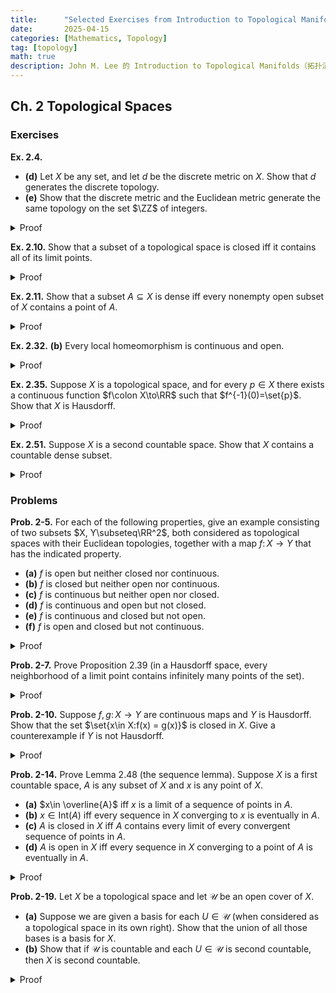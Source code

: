 ```yaml
---
title:      "Selected Exercises from Introduction to Topological Manifolds"
date:       2025-04-15
categories: [Mathematics, Topology]
tag: [topology]
math: true
description: John M. Lee 的 Introduction to Topological Manifolds（拓扑流形引论）习题选做
---
```


## Ch. 2 Topological Spaces
### Exercises
**Ex. 2.4.**
- **(d)** Let $X$ be any set, and let $d$ be the discrete metric on $X$. Show that $d$ generates the discrete topology.
- **(e)** Show that the discrete metric and the Euclidean metric generate the same topology on the set $\ZZ$ of integers.

<details class="details-inline" markdown="1">
<summary>Proof</summary>
**(d):** 对于任意给定集合 $X$ ，定义离散度量 $d:X\times X\to \mathbb{R}$ 为：

$$
\begin{equation*}
    d(x,y) = \begin{cases}
        0, \quad &\text{if $x=y$}\\[.2cm]
        1, & \text{if $x\neq y$}
    \end{cases}
\end{equation*}
$$

对于任意 $x\in X$，不妨取 $r=1/2$，依据离散度量的上述定义，我们可以知道 $B_{r}^{(d)}(x) = \set{x}$。因此所有单点集 $\set{x}$ 都是开集。

对于任意子集 $A \subseteq X$，我们可以把它写为 $A = \bigcup_{x\in A}\set{x}$。由于拓扑中的开集闭合于任意并，且每个 $\set{x}$ 是开集，所以 $A$ 也是开集。

于是 $X$ 的所有子集都是开集，由离散度量 $d$ 生成的拓扑正是幂集 $\mathcal{P}(x)$，即离散拓扑。 <span style="float: right;">&#x220E;</span>

**(e):** 我们只需证明以下两点：

- 离散度量 $d$ 生成的每个开集，在欧式度量下也是开集；
- 欧式度量 $d'$ 生成的每个开集，在离散度量下也是开集。

考虑任意 $x\in\mathbb{Z}$，在 (d) 中我们已经证明了离散度量下 $\set{x}$ 是开集。在欧式度量下，同样取 $r=1/2$，我们有 $B_{r}^{(d')}(x) =\set{x}$，所以单点集 $\set{x}$ 也是开集。

考虑到 $\mathbb{Z}$ 的任意子集都可以写成单点集 $\set{x}$ 的并，所以在两个度量生成的拓扑中都属于开集。于是它们在 $\mathbb{Z}$ 上生成同一个拓扑（也是离散拓扑）。 <span style="float: right;">&#x220E;</span>

</details>

**Ex. 2.10.** Show that a subset of a topological space is closed iff it contains all of its limit points.

<details class="details-inline" markdown="1">
<summary>Proof</summary>
分两步进行证明。

- **(⇒) 方向：** 如果 $A⊆ X$ 是闭集，则 $A$ 包含它的所有极限点。由于 $A$ 是闭集，则 $X\setminus A$ 是开集。取 $p\in X \setminus X$，那么存在一个开邻域 $U \ni p$，使得 $U \subseteq X-A$，于是 $U \cap A = \emptyset$，即 $U \cap (A\setminus \set{p}) = \emptyset$，这就说明 $p$ 不是 $A$ 的极限点。于是 $A$ 的所有极限点都在 $A$ 内。如果 $A$ 包含它的所有极限点，则 $A$ 是闭集
- **(⇐) 方向：** 我们只需证明 $X \setminus A$ 是开集。考虑任意的 $p \in X\setminus A$，则 $p$ 不是 $A$ 的极限点。那么就存在一个开邻域 $U \ni p$，使得 $U \cap(A \setminus \set{p}) = \emptyset$。又由于 $p \notin A$，则 $U \cap A = \emptyset$，即 $U \subseteq X \setminus A$。这就说明  $X\setminus A$ 是开集。 <span style="float: right;">&#x220E;</span>

</details>

**Ex. 2.11.** Show that a subset $A\subseteq X$ is dense iff every nonempty open subset of $X$ contains a point of $A$.

<details class="details-inline" markdown="1">
<summary>Proof</summary>
分两步进行证明。

- **(⇒) 方向：** 如果 $A \subseteq X$ 是稠密的，则 $X$ 的任意非空开集都与 $A$ 相交。考虑任意的 $p \in X$，都有 $p \in \overline{A}$。根据闭包的定义，对任意开集 $U\ni p$，都有 $U \cap A \neq \emptyset$。这就说明了对任意非空开集 $U\subseteq X$，都有 $A \cap U \neq \emptyset$。
- **(⇐) 方向：**如果 $X$ 的任意非空开集 $U$ 都满足 $U \cap A \neq \emptyset$，则 $A$ 在 $X$ 中是稠密的。我们采用反证法。假设 $\exists p \in X$ 满足 $p \notin \overline{A}$，那么存在一个开集 $U \ni p$，有 $U \cap A = \emptyset$，这与已知条件矛盾。因此假设不成立，所以对任意的 $p\in X$ 都必须有 $p\in \overline{A}$，于是 $\overline{A} = X$。 <span style="float: right;">&#x220E;</span>

</details>


**Ex. 2.32.** **(b)** Every local homeomorphism is continuous and open.

<details class="details-inline" markdown="1">
<summary>Proof</summary>

若 $f\colon X\to Y$ 是一个局部同胚，我们希望证明 $f$ 是连续且开的映射。

首先，我们可以从局部连续推广到整体连续。对于任意 $x\in X$，我们由假设可知存在一个开邻域 $U_x\subseteq X$，使得 $f\vert_{U_x}\colon U_x \to f(U_x)$ 是同胚。这就说明 $f\vert_{U_x}$ 是连续的，所以 $f$ 在每个点 $x$ 的一个邻域上连续，从而 $f$ 在每个点连续，所以 $f$ 是连续映射。

同样，我们也可以由局部开性覆盖任意开集 $U$，再推出整体开性。对任意 $x\in U \subseteq X$，我们可以找到一个开邻域 $V_x \subseteq X$，使得 $x\in V_x \subseteq U$（可以缩小到 $V_x \subseteq U$），且 $f\vert_{V_x}\colon V_x \to f(V_x)$ 是同胚，所以 $f(V_x)\subseteq Y$ 是开集。于是，

$$
f(U) = f\qty(\bigcup_{x\in U} V_x) = \bigcup_{x\in U}f(W_x)
$$

是开集的并，因此是开集。<span style="float: right;">&#x220E;</span>

</details>

**Ex. 2.35.** Suppose $X$ is a topological space, and for every $p\in X$ there exists a continuous function $f\colon X\to\RR$ such that $f^{-1}(0)=\set{p}$. Show that $X$ is Hausdorff.

<details class="details-inline" markdown="1">
<summary>Proof</summary>
考虑任意的 $p_1,p_2\in X$，且 $p_1\neq p_2$，我们希望找到开集 $U_1\ni p_1$ 和 $ U_2\ni p_2$，且 $U_1 \cap U_2=\emptyset$。

由题设可知，存在连续函数 $f_1\colon X\to \RR$ 使得 $f_{1}^{-1}(0) = \set{p_1}$。由于 $p_1\neq p_2$，所以 $f_{1}(p_2) \neq 0$。设 $\epsilon = \abs{f_{1}(p_2)}/2$，由 $f_1$ 的连续性可知 $U_1:= f_1^{-1}[(-\epsilon,\epsilon)]$ 是一个开集，且 $p_1\in U_1$。又因为 $\abs{f_1(p_2)} > \epsilon$，所以 $p_2\notin U_1$。

同理，我们也可以构造出开集 $U_2$，使得 $p_2\in U_2$ 且 $p_1 \notin U_2$。因此，我们就构造出了两个不相交的开集 $U_1,U_2$，于是 $X$ 是 Hausdorff。 <span style="float: right;">&#x220E;</span>
</details>

**Ex. 2.51.** Suppose $X$ is a second countable space. Show that $X$ contains a countable dense subset.

<details class="details-inline" markdown="1">
<summary>Proof</summary>
由于 $X$ 是第二可数的，则 $X$ 有一个可数的拓扑基 $\mathcal{B} = \set{B_1,B_2,B_3,\dots}$。我们要证明 $X$ 至少包含一个可数的稠密子集，这可以通过直接构造得出来。

在 $\mathcal{B}$ 中任取一个元素 $B_n$，其中 $n\in \mathbb{N}$，因为它是非空开集，我们可以任选一个点 $x_n \in B_n$，构造集合 $A = \set{x\in B_n \mid B_n \neq \emptyset}$。由于 $\mathcal{B}$ 是可数的，所以 $A$ 也是可数的。现在我们验证它在 $X$ 中是稠密的。

任取非空开集 $U\subseteq X$，那么存在某个 $B_n \in \mathcal{B}$ 使得 $B_n \subseteq U$。由于我们在构造集合 $A$ 时已经选取某个 $x_n\in B_n$，因此 $A \cap U \ni x_n \neq \emptyset$。所以 $A$ 与任意非空开集有非空交，说明 $A$ 在 $X$ 中是稠密的。 <span style="float: right;">&#x220E;</span>


</details>


### Problems
**Prob. 2-5.** For each of the following properties, give an example consisting of two subsets $X, Y\subseteq\RR^2$, both considered as topological spaces with their Euclidean topologies, together with a map $f\colon X\to Y$ that has the indicated property.
- **(a)** $f$ is open but neither closed nor continuous.
- **(b)** $f$ is closed but neither open nor continuous.
- **(c)** $f$ is continuous but neither open nor closed.
- **(d)** $f$ is continuous and open but not closed.
- **(e)** $f$ is continuous and closed but not open.
- **(f)** $f$ is open and closed but not continuous.

<details class="details-inline" markdown="1">
<summary>Proof</summary>
**(a):** 取 $X = Y = \RR^2$，定义映射 $f\colon X\to Y$ 为:

$$
f((x,y)) = 
\begin{cases}
    (1,0), \quad &\text{if $(x,y) = (0,0)$,}\\[.2cm]
    (x,y), & \text{otherwise}.
\end{cases}
$$

取 $X$ 的一个开子集 $U$，如果 $(0,0)\notin U$ 则 $f(U) = U$。如果 $(0,0)\in U$ 则 $f(U) = U\setminus\set{(0,0)}$。这两种情况下 $f(U)$ 都是开集，因此 $f$ 是开映射。 再取 $X$ 的一个闭子集 $C$，如果 $(0,0)\in C$，则 $f(C) = C \setminus \set{(0,0)}$，它不是 $Y$ 中的闭子集（因为它的补集是 $(X\setminus C)\cup\set{(0,0)}$，这不是一个开集），因此 $f$ 不是闭映射。显然 $f$ 在 $(0,0)$ 处不连续，因此 $f$ 不是连续映射。

**(b):** 取 $X=Y=\RR$，定义映射 $f\colon X\to Y$ 为:

$$
f(x) = 
\begin{cases}
    0, \quad &\text{if $x\in \mathbb{Q}$,}\\[.2cm]
    1, & \text{if $x\in \RR\setminus\mathbb{Q}$}.
\end{cases}
$$

这实际上就是 Dirichlet 函数。显然它不是连续映射。取 $U = (0,1) \subseteq X$ 是开集，而 $f(U) = \set{0,1}$，这在 $Y$ 中是闭集，因此 $f$ 不是开映射。再取 $C \subseteq X$ 是闭集，则 $f(C)$ 只可能是 $\emptyset$, $\set{0}$, $\set{1}$, $\set{0,1}$，显然它们都是闭集，因此 $f$ 是闭映射。

**(c):** 取 $X = Y = \RR^2$，定义映射 $f\colon X\to Y$ 为 $f((x,y)) = (x,0)$。显然它是连续映射。取 $U = \mathbb{B}^2\subseteq X$ 是开集，则 $f(U) =\set{(x,0)\mid x\in (-1,1)}$ 是 $x$ 轴上的开区间，但它并不是 $Y$ 中的开集（但是它是 $\RR$ 中的开集），因此 $f$ 不是开映射。取 $C = \set{(x,y)\in\RR^2 \mid xy =1}$ 是 $X$ 中的闭集，则 $f(C) = \set{(x,0)\mid x\neq 0}$，即 $x$ 轴去掉原点的集合，它不是 $Y$ 中的闭集（因为它的补集是 $\set{(0,0)}\cup \set{(x,y)\mid y\neq 0}$，它是上半平面、下半平面与原点的并集，但原点没有一个小邻域完全包含在此补集中，所以该补集不是开集），因此 $f$ 不是闭映射。

**(d):** 取 $X = \RR^2\setminus\set{(0,y)\mid y\in \RR}, Y = \RR$，定义 $f((x,y)) = x$。显然 $f$ 是开映射和连续映射。取 $C = \set{(x,y) \in X \mid xy=1}$，它是 $X$ 中的闭集，但 $f(C) = \RR \setminus\set{0}$ 不是 $Y$ 中的闭集，因此 $f$ 不是闭映射。

**(e):** 取 $X = Y = \RR^2$，定义 $f(X) = (0,0)$，这是一个常值映射，显然它是连续映射和闭映射（因为 $\set{(0,0)}$ 是 $Y$ 中的闭集）。任取 $X$ 中的一个开集，它也都映射到 $\set{(0,0)}$ 上，因此它不是开映射。

**(f):** 取 $X = \RR^2, Y = \set{(0,0),(1,0)}$，定义映射 $f$ 为

$$
f((x,y)) = 
\begin{cases}
    (0,0), \quad & x\ge 0,\\[.2cm]
    (1,0), & x<0.
\end{cases}
$$

显然 $f$ 不是连续映射。任取 $X$ 中的一个子集 $U$（不管它是开集还是闭集），$f(U)$ 同时是 $A$ 的开集和闭集。因此 $f$ 是开映射和闭映射。

<p style="text-align: right;">&#x220E;</p>
</details>

**Prob. 2-7.** Prove Proposition 2.39 (in a Hausdorff space, every neighborhood of a limit point contains infinitely many points of the set).
<details class="details-inline" markdown="1">
<summary>Proof</summary>
我们采用反证法。已知 $p$ 是 $A$ 的极限点，则任意开邻域 $U\ni p$，都有 $(U\setminus\set{p})\cap A \neq \emptyset$。假设存在某个开邻域 $U \ni p$，使得 $U\cap A$ 是有限的，记作

$$
U \cap A = \set{a_1,a_2,\dots,a_n},
$$

其中 $a_i\neq p$（因为 $p$ 是 $A$ 的极限点，所以 $p\notin A$ 或不考虑 $p$ 本身）。由于 $X$ 是 Hausdorff 空间，我们可以对每个 $a_i$ 找到互不相交的开集 $V_i \ni a_i$，以及开集 $W_i\ni p$，使得 $V_i \cap W_i = \emptyset$。 我们取这些 $W_i$ 的交集 $W = U \cap \bigcap\limits_{i=1}^n W_i$，显然它是 $p$ 的开邻域（有限个开集交仍然是开集，且 $p\in U$ 与所有 $W_i$ 中）。

但是，对于每个 $i$，$W\subseteq W_i \Rightarrow W \cap V_i = \emptyset$。因此 $W \cap \set{a_1,\dots,a_n} = \emptyset$。即 $W \cap A = \emptyset$，这和 $p$ 是 $A$ 的极限点矛盾。于是假设不成立，故每个 $p$ 的开邻域都包含 $A$ 中的无穷多个点。 <span style="float: right;">&#x220E;</span>

</details>

**Prob. 2-10.** Suppose $f, g\colon X\to Y$ are continuous maps and $Y$ is Hausdorff. Show that the set $\set{x\in X:f(x) = g(x)}$ is closed in $X$. Give a counterexample if $Y$ is not Hausdorff.

<details class="details-inline" markdown="1">
<summary>Proof</summary>
要证明 $A = \set{x\in X:f(x)=g(x)}$ 是 $X$ 中的闭集，也即证明 $A$ 的补集 $X\setminus A$ 是 $X$ 中的开集。任取 $p\in X\setminus A$，则 $f(p)\neq g(p)$，说明它们是 $Y$ 中不同的点。由 $Y$ 是 Hausdorff 空间，则存在不相交的开集 $U,V \in Y$ 使得 $f(x)\in U, g(x)\in V$， 且 $U\cap V = \emptyset$。又因为 $f,g$ 是连续映射，则 $f^{-1}(U), g^{-1}(V)$ 是 $X$ 中的开集，因此交集 $W = f^{-1}(U) \cap g^{-1}(V)$ 是 $X$ 中的开集，且 $p\in  W$。考虑任意 $x\in W$，有 $f(x)\in U, g(x) \in V$，所以 $f(x) \neq g(x)$，因此 $W\subseteq X\setminus A$。所以我们对每个 $x\in X\setminus A$ 找到了一个包含它的开集 $W$，从而 $X\setminus A$ 是开集，$A$ 是闭集。 <span style="float: right;">&#x220E;</span>

接下来我们需要找到一个不是 Hausdorff 空间的 $Y$，以及两个连续映射 $f,g \colon X\to Y$，使得 $\set{x\in X : f(x) = g(x)}$ 不是闭集。

取 $X = \RR$，具有欧式拓扑。而 $Y = \set{a,b}$，拓扑定义为 $\mathcal{T}_y = \set{\emptyset,\set{a}, Y}$，显然 $Y$ 不是 Hausdorff space，因为 $a,b$ 无法用不相交的开集分开。定义 $f(x) =a$，且

$$
g(x)=
\begin{cases}
a, \quad & x\neq 0,\\[.2cm]
b,& x=0. 
\end{cases}
$$

$f$ 显然连续（因为它是常值映射）。而 $g$ 也是连续的（只需检查任意开集的原像是否是 $X$ 中的开集即可）。现在考虑 $A = \set{x\in X: f(x)=g(x)} = \RR \setminus \set{0}$，这个集合在 $\RR$ 中不是闭集（因为它的补集 $\set{0}$ 不是 $\RR$ 中的开集）。因此，这个例子说明如果 $Y$ 不是 Hausdorff，则结论不成立。

</details>


**Prob. 2-14.** Prove Lemma 2.48 (the sequence lemma). Suppose $X$ is a first countable space, $A$ is any subset of $X$ and $x$ is any point of $X$.
- **(a)** $x\in \overline{A}$ iff $x$ is a limit of a sequence of points in $A$.
- **(b)** $x \in \mathrm{Int}(A)$ iff every sequence in $X$ converging to $x$ is eventually in $A$.
- **(c)** $A$ is closed in $X$ iff $A$ contains every limit of every convergent sequence of points in $A$.
- **(d)** $A$ is open in $X$ iff every sequence in $X$ converging to a point of $A$ is eventually in $A$.

<details class="details-inline" markdown="1">
<summary>Proof</summary>
**(a):** 
- **(⇒) 方向：**假设 $x \in \overline{A}$。因为 $X$ 是第一可数空间，可以取一个嵌套邻域基 $\set{U_n} _{n\in\mathbb{N}}$ 使得每个 $U_n$ 是 $x$ 的邻域，且 $U _{n+1} \subseteq U_n$。由于 $x \in \overline{A}$，即 $x$ 的每个邻域都与 $A$ 有非空交集。所以每个 $U_n$ 中都存在 $x_n \in A \cap U_n$。于是我们构造了 $A$ 中的一个序列 $(x_n)$，使得 $x_n \in U_n$。由于 $U_n$ 越来越小，$x_n \to x$。
- **(⇐) 方向：** 假设存在 $A$ 中的一个序列 $(x_n)$，使得 $x_n \to x$。那么对于 $x$ 的任意邻域 $U$，存在某个 $N$ 使得 $n \geq N$ 时 $x_n \in U$。而这些 $x_n \in A$，所以 $U \cap A \ne \emptyset$。所以 $x \in \overline{A}$。 <span style="float: right;">&#x220E;</span>

**(b):**
- **(⇒) 方向：** 假设 $x \in \mathrm{Int}(A)$，则存在开集 $U$ 使得 $x \in U \subseteq A$。若 $\set{x_n}$ 是收敛到 $x$ 的任意序列，则存在 $N$ 使得 $n \geq N$ 时 $x_n \in U \subseteq A$，所以该序列最终在 $A$ 内。
- **(⇐) 方向：** 假设每个收敛到 $x$ 的序列都最终在 $A$ 中。我们采用反证法。假设 $x \notin \mathrm{Int}(A)$，那么对于 $x$ 的任意邻域 $U$，都有 $U \nsubseteq A$，即 $U \cap (X \setminus A) \ne \emptyset$。由于 $X$ 是第一可数空间，取一个邻域基 $\set{U_n}$。从每个 $U_n$ 中取一个点 $x_n \in U_n \setminus A$，构造序列 $\set{x_n}$。那么 $x_n \to x$，但是 $x_n \notin A$，与假设矛盾。因此 $x \in \mathrm{Int}(A)$。 <span style="float: right;">&#x220E;</span>

**(c):**
- **(⇒) 方向：** 已知 $A = \overline{A}$，由闭集的性质可知，它包含所有极限点，即如果 $x_n \to x$，且 $x_n\in A$，则 $x \in \overline{A} = A$。
- **(⇐) 方向：** 由 (a) 可知，对于任意 $x\in \overline{A}$，存在 $A$ 中的序列 $(x_n)$ 使得 $x_n \to x$。由于 $A$ 包含了它所有收敛序列的极限点，则 $x$ 也必然在 $A$ 中，所以 $\overline{A} \subseteq A$，即得 $A = \overline{A}$。 <span style="float: right;">&#x220E;</span>

**(d):**
- **(⇒) 方向：** 设 $A$ 是开集，$x_n\to x \in A$，所以存在一个邻域 $U \subseteq A$ 包含 $x$。因为 $x_n \to x$，所以存在 $N$ 使得对所有 $n\geq N$，$x_n \in U \subseteq A$，故序列最终在 $A$ 内。
- **(⇐) 方向：** 反证法。假设 $A$ 不是开集，则存在一个点 $x\in A$，对任意邻域 $U$ 都有 $U \nsubseteq A$，即 $U \cap (X \setminus A) \neq \emptyset$。因为 $X$ 是第一可数空间，存在一个邻域基 $\set{U_n}$ 递减于 $x$。从每个 $U_n \cap (X\setminus A)$ 中选一个点 $x_n$，则 $x_n \in X\setminus A$，而 $x_n\to x \in A$。但是根据假设，所有收敛到 $A$ 中点的序列都最终进入 $A$，矛盾！所以 $A$ 必须是开集。 <span style="float: right;">&#x220E;</span>

</details>


**Prob. 2-19.** Let $X$ be a topological space and let $\mathcal{U}$ be an open cover of $X$.
- **(a)** Suppose we are given a basis for each $U\in\mathcal{U}$ (when considered as a topological space in its own right). Show that the union of  all those bases is a basis for $X$.
- **(b)** Show that if $\mathcal{U}$ is countable and each $U\in\mathcal{U}$ is second countable, then $X$ is second countable.

<details class="details-inline" markdown="1">
<summary>Proof</summary>
**(a):** 设 $\mathcal{U}$ 是 $X$ 的一个开覆盖，对每个 $U \in \mathcal{U}$，我们给定一个在 $U$ 中（作为子空间拓扑）的基底 $\mathcal{B} _U$，我们要证明 $\bigcup _{U\in\mathcal{U}} \mathcal{B} _U$ 是 $X$ 的一个基底，只需验证这个集合满足拓扑空间基底的判别标准： 对任意开集 $V \subseteq X$ 和任意点 $x\in V$，存在 $B\in \bigcup _{U\in\mathcal{U}}\mathcal{B} _U$ 使得 $x\in B \subseteq V$。

给定开集 $V \subseteq X$，以及 $x\in V$。由于 $\mathcal{U}$ 是开覆盖，存在某个 $U \in \mathcal{U}$ 使得 $x\in U$。又因为 $V$ 是开集，所以 $V \cap U$ 也是 $U$ 中的开集 （子空间拓扑）。由于 $\mathcal{B} _U$ 是 $U$ 中的一个基底，则存在 $B\in\mathcal{B} _{U}$ 使得 $x\in B \subseteq V\cap U \subseteq V$。注意到 $B \subseteq  U \subseteq X$，且 $B \in \bigcup _{U\in\mathcal{U}} \mathcal{B} _U$。那么我们就找到了这样的 $B$，满足 $x\in B \subseteq V$，因此 $\bigcup _{U\in\mathcal{U}} \mathcal{B} _U$ 是 $X$ 的一个基底。 <span style="float: right;">&#x220E;</span>

**(b):** 因为每个 $U\in \mathcal{U}$ 是第二可数的，所以存在一个可数基底 $\mathcal{B}_{U}$。又因为 $\mathcal{U}$ 是可数的，记为 $\mathcal{U} = \set{U_1,U_2,U_3,\dotsb}$。那么我们可以构造一个集合

$$
\mathcal{B}:= \bigcup_{n=1}^{\infty}\mathcal{B}_{U_n},
$$

这是可数个可数集合的并，因此它是可数的几何。根据 (a) 可知，这个集合是 $X$ 的一个基底。所以 $X$ 有一个可数基底，即 $X$ 是第二可数空间。 <span style="float: right;">&#x220E;</span>
</details>